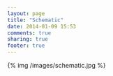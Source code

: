 ```yaml
---
layout: page
title: "Schematic"
date: 2014-01-09 15:53
comments: true
sharing: true
footer: true
---
```

{% img /images/schematic.jpg %}